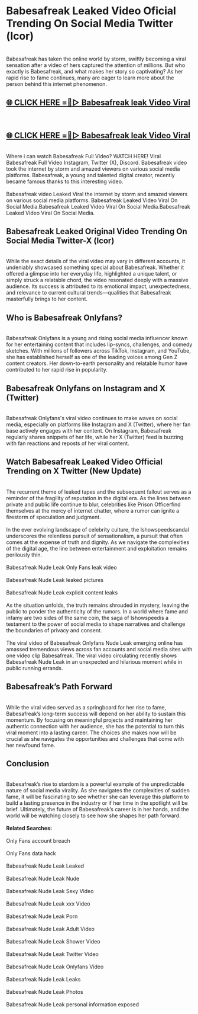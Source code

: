 # Babesafreak Leaked Video Oficial Trending On Social Media Twitter (lcor)
<br>
Babesafreak has taken the online world by storm, swiftly becoming a viral sensation after a video of hers captured the attention of millions. But who exactly is Babesafreak, and what makes her story so captivating? As her rapid rise to fame continues, many are eager to learn more about the person behind this internet phenomenon.
<br>
<h2><a href="https://v.mview.online/p/url.html?title=Babesafreak&ref=git">🌐 CLICK HERE =👙▷ Babesafreak leak Video Viral</a></h2>
<br>
<h2><a href="https://v.mview.online/p/url.html?title=Babesafreak&ref=git">🌐 CLICK HERE =👙▷ Babesafreak leak Video Viral</a></h2>
<br>
Where i can watch Babesafreak Full Video? WATCH HERE! Viral Babesafreak Full Video Instagram, Twitter (X), Discord. Babesafreak video took the internet by storm and amazed viewers on various social media platforms. Babesafreak, a young and talented digital creator, recently became famous thanks to this interesting video.
<br><br>
Babesafreak video Leaked Viral the internet by storm and amazed viewers on various social media platforms. Babesafreak Leaked Video Viral On Social Media.Babesafreak Leaked Video Viral On Social Media.Babesafreak Leaked Video Viral On Social Media.
<br>
<h2>Babesafreak Leaked Original Video Trending On Social Media Twitter-X (lcor)</h2>
<br>
While the exact details of the viral video may vary in different accounts, it undeniably showcased something special about Babesafreak. Whether it offered a glimpse into her everyday life, highlighted a unique talent, or simply struck a relatable chord, the video resonated deeply with a massive audience. Its success is attributed to its emotional impact, unexpectedness, and relevance to current cultural trends—qualities that Babesafreak masterfully brings to her content.
<br>
<h2>Who is Babesafreak Onlyfans?</h2>
<br>
Babesafreak Onlyfans is a young and rising social media influencer known for her entertaining content that includes lip-syncs, challenges, and comedy sketches. With millions of followers across TikTok, Instagram, and YouTube, she has established herself as one of the leading voices among Gen Z content creators. Her down-to-earth personality and relatable humor have contributed to her rapid rise in popularity.
<br>
<h2>Babesafreak Onlyfans on Instagram and X (Twitter)</h2>
<br>
Babesafreak Onlyfans's viral video continues to make waves on social media, especially on platforms like Instagram and X (Twitter), where her fan base actively engages with her content. On Instagram, Babesafreak regularly shares snippets of her life, while her X (Twitter) feed is buzzing with fan reactions and reposts of her viral content.
<br>
<h2>Watch Babesafreak Leaked Video Official Trending on X Twitter (New Update)</h2>
<br>
The recurrent theme of leaked tapes and the subsequent fallout serves as a reminder of the fragility of reputation in the digital era. As the lines between private and public life continue to blur, celebrities like Prison Officerfind themselves at the mercy of internet chatter, where a rumor can ignite a firestorm of speculation and judgment.
<br><br>
In the ever evolving landscape of celebrity culture, the Ishowspeedscandal underscores the relentless pursuit of sensationalism, a pursuit that often comes at the expense of truth and dignity. As we navigate the complexities of the digital age, the line between entertainment and exploitation remains perilously thin.
<br><br>
Babesafreak Nude Leak Only Fans leak video
<br><br>
Babesafreak Nude Leak leaked pictures
<br><br>
Babesafreak Nude Leak explicit content leaks
<br><br>
As the situation unfolds, the truth remains shrouded in mystery, leaving the public to ponder the authenticity of the rumors. In a world where fame and infamy are two sides of the same coin, the saga of Ishowspeedis a testament to the power of social media to shape narratives and challenge the boundaries of privacy and consent.
<br><br>
The viral video of Babesafreak Onlyfans Nude Leak emerging online has amassed tremendous views across fan accounts and social media sites with one video clip Babesafreak. The viral video circulating recently shows Babesafreak Nude Leak in an unexpected and hilarious moment while in public running errands.
<br>
<h2>Babesafreak’s Path Forward</h2>
<br>
While the viral video served as a springboard for her rise to fame, Babesafreak’s long-term success will depend on her ability to sustain this momentum. By focusing on meaningful projects and maintaining her authentic connection with her audience, she has the potential to turn this viral moment into a lasting career. The choices she makes now will be crucial as she navigates the opportunities and challenges that come with her newfound fame.
<br>
<h2>Conclusion</h2>
<br>
Babesafreak’s rise to stardom is a powerful example of the unpredictable nature of social media virality. As she navigates the complexities of sudden fame, it will be fascinating to see whether she can leverage this platform to build a lasting presence in the industry or if her time in the spotlight will be brief. Ultimately, the future of Babesafreak’s career is in her hands, and the world will be watching closely to see how she shapes her path forward.
<br><br>
<strong>Related Searches:</strong>
<br><br>
Only Fans account breach
<br><br>
Only Fans data hack
<br><br>
Babesafreak Nude Leak Leaked
<br><br>
Babesafreak Nude Leak Nude
<br><br>
Babesafreak Nude Leak Sexy Video
<br><br>
Babesafreak Nude Leak xxx Video
<br><br>
Babesafreak Nude Leak Porn
<br><br>
Babesafreak Nude Leak Adult Video
<br><br>
Babesafreak Nude Leak Shower Video
<br><br>
Babesafreak Nude Leak Twitter Video
<br><br>
Babesafreak Nude Leak Onlyfans Video
<br><br>
Babesafreak Nude Leak Leaks
<br><br>
Babesafreak Nude Leak Photos
<br><br>
Babesafreak Nude Leak personal information exposed
